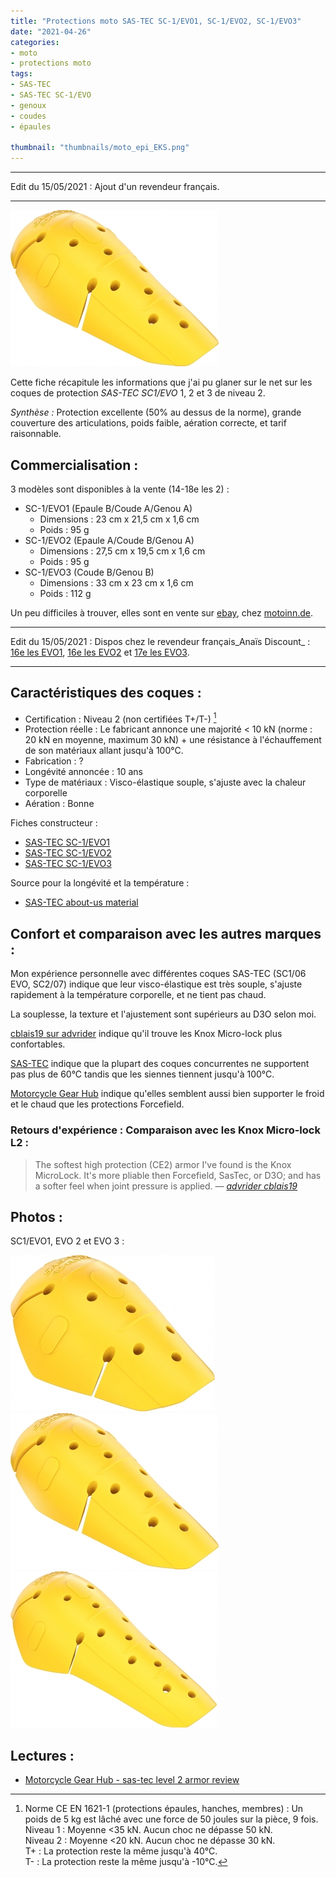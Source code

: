 ```yaml
---
title: "Protections moto SAS-TEC SC-1/EVO1, SC-1/EVO2, SC-1/EVO3"
date: "2021-04-26"
categories:
- moto
- protections moto
tags: 
- SAS-TEC
- SAS-TEC SC-1/EVO
- genoux
- coudes
- épaules

thumbnail: "thumbnails/moto_epi_EKS.png"
---
```


---

Edit du 15/05/2021 : Ajout d'un revendeur français.

---


![:right](sastec-sc1-evo2-new__EA-KB-SA_niv2__source_sastec.jpg)

Cette fiche récapitule les informations que j'ai pu glaner sur le net sur les coques de protection _SAS-TEC SC1/EVO_ 1, 2 et 3 de niveau 2.

_Synthèse :_ Protection excellente (50% au dessus de la norme), grande couverture des articulations, poids faible, aération correcte, et tarif raisonnable.


Commercialisation :
-------------------

3 modèles sont disponibles à la vente (14-18e les 2) :

- SC-1/EVO1 (Epaule B/Coude A/Genou A)
    - Dimensions : 23 cm x 21,5 cm x 1,6 cm
    - Poids : 95 g
- SC-1/EVO2 (Epaule A/Coude B/Genou A)
    - Dimensions : 27,5 cm x 19,5 cm x 1,6 cm
    - Poids : 95 g
- SC-1/EVO3 (Coude B/Genou B)
    - Dimensions : 33 cm x 23 cm x 1,6 cm
    - Poids : 112 g

Un peu difficiles à trouver, elles sont en vente sur [ebay](https://www.ebay.fr/sch/i.html?_from=R40&_nkw=sas+tec+evo&_sacat=0&LH_PrefLoc=3&_sop=15), chez [motoinn.de](https://www.motoin.de/search.php?keywords=evo&manuid%5B%5D=79).

---

Edit du 15/05/2021 : Dispos chez le revendeur français_Anaïs Discount_ : [16e les EVO1](https://www.anais-discount.com/protection-sastec-sc1-evo-xml-1158_1182-62281.html), [16e les EVO2](https://www.anais-discount.com/protection-sastec-sc1-evo-xml-1158_1182-62274.html) et [17e les EVO3](https://www.anais-discount.com/protection-sastec-sc1-evo-xml-1158_1182-62273.html).

---


Caractéristiques des coques :
-----------------------------

- Certification : Niveau 2 (non certifiées T+/T-) [^1]
- Protection réelle : Le fabricant annonce une majorité < 10 kN (norme : 20 kN en moyenne, maximum 30 kN) + une résistance à l'échauffement de son matériaux allant jusqu'à 100°C.
- Fabrication : ?
- Longévité annoncée : 10 ans
- Type de matériaux : Visco-élastique souple, s'ajuste avec la chaleur corporelle
- Aération : Bonne


Fiches constructeur :

- [SAS-TEC SC-1/EVO1](https://www.sas-tec.de/en/products/sc-1-evo1/)
- [SAS-TEC SC-1/EVO2](https://www.sas-tec.de/en/products/sc-1-evo2/)
- [SAS-TEC SC-1/EVO3](https://www.sas-tec.de/en/products/sc-1-evo3/)

Source pour la longévité et la température :

- [SAS-TEC about-us material](https://www.sas-tec.de/en/about-us/material/)

Confort et comparaison avec les autres marques : 
------------------------------------------------

Mon expérience personnelle avec différentes coques SAS-TEC (SC1/06 EVO, SC2/07) indique que leur visco-élastique est très souple, s'ajuste rapidement à la température corporelle, et ne tient pas chaud.

La souplesse, la texture et l'ajustement sont supérieurs au D3O selon moi.

[cblais19 sur advrider](https://advrider.com/f/threads/comfortable-knee-armor.1371777/#post-37833963) indique qu'il trouve les Knox Micro-lock plus confortables.

[SAS-TEC](https://www.sas-tec.de/en/about-us/material/) indique que la plupart des coques concurrentes ne supportent pas plus de 60°C tandis que les siennes tiennent jusqu'à 100°C.

[Motorcycle Gear Hub](https://www.mcgearhub.com/motorcycle-armor/sas-tec-level-2-armor-review-sc-1-evo-protectors-knees-elbows-shoulders/) indique qu'elles semblent aussi bien supporter le froid et le chaud que les protections Forcefield.

### Retours d'expérience : Comparaison avec les Knox Micro-lock L2 :

> The softest high protection (CE2) armor I've found is the Knox MicroLock. It's more pliable then Forcefield, SasTec, or D3O; and has a softer feel when joint pressure is applied. 
> — <cite>[advrider cblais19](https://advrider.com/f/threads/comfortable-knee-armor.1371777/#post-37833963)</cite>

Photos :
--------

SC1/EVO1, EVO 2 et EVO 3 :

![sastec-sc1-evo1-new__EA-KA-SB_niv2__source_sastec.jpg](sastec-sc1-evo1-new__EA-KA-SB_niv2__source_sastec.jpg)
![sastec-sc1-evo2-new__EA-KB-SA_niv2__source_sastec.jpg](sastec-sc1-evo2-new__EA-KB-SA_niv2__source_sastec.jpg)
![sastec-sc1-evo3-new__EB-KB_niv2__source_sastec.jpg](sastec-sc1-evo3-new__EB-KB_niv2__source_sastec.jpg)


Lectures :
----------

- [Motorcycle Gear Hub - sas-tec level 2 armor review](https://www.mcgearhub.com/motorcycle-armor/sas-tec-level-2-armor-review-sc-1-evo-protectors-knees-elbows-shoulders/)

[^1]: Norme CE EN 1621-1 (protections épaules, hanches, membres) : Un poids de 5 kg est lâché avec une force de 50 joules sur la pièce, 9 fois.<br />
Niveau 1 : Moyenne <35 kN. Aucun choc ne dépasse 50 kN.<br />
Niveau 2 : Moyenne <20 kN. Aucun choc ne dépasse 30 kN.<br />
T+ : La protection reste la même jusqu'à 40°C.<br />
T- : La protection reste la même jusqu'à -10°C.
